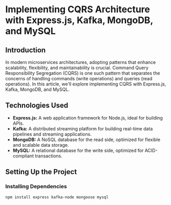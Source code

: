 # Implementing CQRS Architecture with Express.js, Kafka, MongoDB, and MySQL

## Introduction

In modern microservices architectures, adopting patterns that enhance scalability, flexibility, and maintainability is crucial. Command Query Responsibility Segregation (CQRS) is one such pattern that separates the concerns of handling commands (write operations) and queries (read operations). In this article, we'll explore implementing CQRS with Express.js, Kafka, MongoDB, and MySQL.

## Technologies Used

- **Express.js:** A web application framework for Node.js, ideal for building APIs.
- **Kafka:** A distributed streaming platform for building real-time data pipelines and streaming applications.
- **MongoDB:** A NoSQL database for the read side, optimized for flexible and scalable data storage.
- **MySQL:** A relational database for the write side, optimized for ACID-compliant transactions.

## Setting Up the Project

### Installing Dependencies

```bash
npm install express kafka-node mongoose mysql
